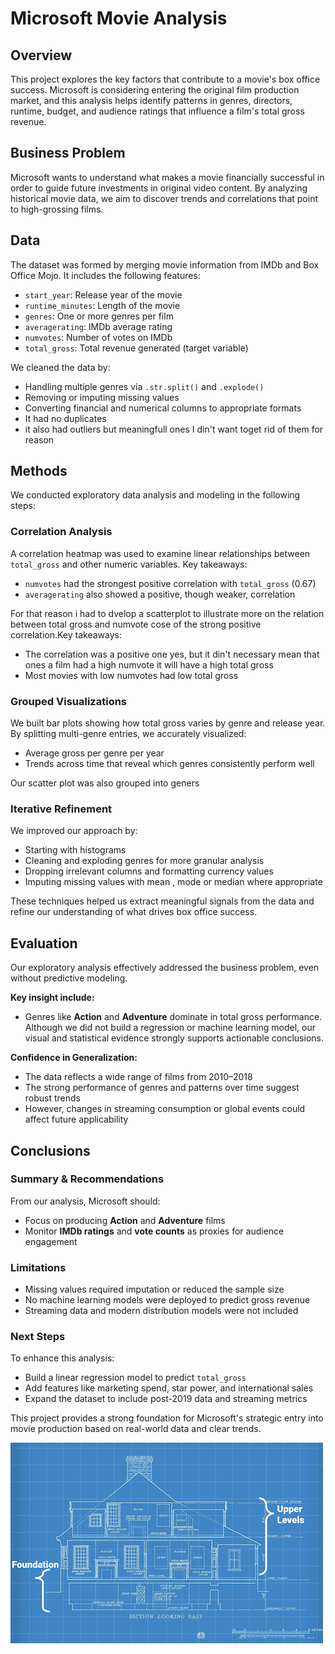

# Microsoft Movie Analysis

## Overview

This project explores the key factors that contribute to a movie's box office success. Microsoft is considering entering the original film production market, and this analysis helps identify patterns in genres, directors, runtime, budget, and audience ratings that influence a film's total gross revenue.

## Business Problem

Microsoft wants to understand what makes a movie financially successful in order to guide future investments in original video content. By analyzing historical movie data, we aim to discover trends and correlations that point to high-grossing films.

## Data

The dataset was formed by merging movie information from IMDb and Box Office Mojo. It includes the following features:

* `start_year`: Release year of the movie
* `runtime_minutes`: Length of the movie
* `genres`: One or more genres per film
* `averagerating`: IMDb average rating
* `numvotes`: Number of votes on IMDb
* `total_gross`: Total revenue generated (target variable)

We cleaned the data by:

* Handling multiple genres via `.str.split()` and `.explode()`
* Removing or imputing missing values
* Converting financial and numerical columns to appropriate formats
* It had no duplicates
* it also had outliers but meaningfull ones I din't want toget rid of them for reason

## Methods

We conducted exploratory data analysis and modeling in the following steps:

### Correlation Analysis

A correlation heatmap was used to examine linear relationships between `total_gross` and other numeric variables. Key takeaways:

* `numvotes` had the strongest positive correlation with `total_gross` (0.67)
* `averagerating` also showed a positive, though weaker, correlation

For that reason i had to dvelop a scatterplot to illustrate more on the relation between total gross and numvote cose of the strong positive correlation.Key takeaways:
* The correlation was a positive one yes, but it din't necessary mean that ones a film had a high numvote it will have a high total gross
* Most movies with low numvotes had low total gross 

### Grouped Visualizations

We built bar plots showing how total gross varies by genre and release year. By splitting multi-genre entries, we accurately visualized:

* Average gross per genre per year
* Trends across time that reveal which genres consistently perform well

Our scatter plot was also grouped into geners

### Iterative Refinement

We improved our approach by:

* Starting with  histograms
* Cleaning and exploding genres for more granular analysis
* Dropping irrelevant columns and formatting currency values
* Imputing missing values with mean , mode or median where appropriate

These techniques helped us extract meaningful signals from the data and refine our understanding of what drives box office success.

## Evaluation

Our exploratory analysis effectively addressed the business problem, even without predictive modeling.

**Key insight include:**

* Genres like **Action** and **Adventure** dominate in total gross performance.
Although we did not build a regression or machine learning model, our visual and statistical evidence strongly supports actionable conclusions.

**Confidence in Generalization:**

* The data reflects a wide range of films from 2010–2018
* The strong performance of genres and patterns over time suggest robust trends
* However, changes in streaming consumption or global events could affect future applicability

## Conclusions

### Summary & Recommendations

From our analysis, Microsoft should:

* Focus on producing **Action** and **Adventure** films
* Monitor **IMDb ratings** and **vote counts** as proxies for audience engagement

### Limitations

* Missing values required imputation or reduced the sample size
* No machine learning models were deployed to predict gross revenue
* Streaming data and modern distribution models were not included

### Next Steps

To enhance this analysis:

* Build a linear regression model to predict `total_gross`
* Add features like marketing spend, star power, and international sales
* Expand the dataset to include post-2019 data and streaming metrics

This project provides a strong foundation for Microsoft's strategic entry into movie production based on real-world data and clear trends.

![blueprint](images/blueprint.png)


